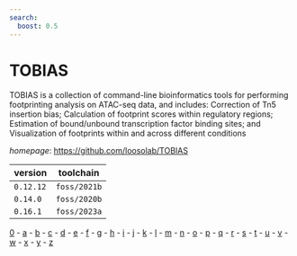 ```yaml
---
search:
  boost: 0.5
---
```

# TOBIAS

TOBIAS is a collection of command-line bioinformatics tools for performing footprinting analysis on ATAC-seq data, and includes: Correction of Tn5 insertion bias; Calculation of footprint scores within regulatory regions; Estimation of bound/unbound transcription factor binding sites; and Visualization of footprints within and across different conditions

*homepage*: <https://github.com/loosolab/TOBIAS>

version | toolchain
--------|----------
``0.12.12`` | ``foss/2021b``
``0.14.0`` | ``foss/2020b``
``0.16.1`` | ``foss/2023a``

[0](../0/index.md) - [a](../a/index.md) - [b](../b/index.md) - [c](../c/index.md) - [d](../d/index.md) - [e](../e/index.md) - [f](../f/index.md) - [g](../g/index.md) - [h](../h/index.md) - [i](../i/index.md) - [j](../j/index.md) - [k](../k/index.md) - [l](../l/index.md) - [m](../m/index.md) - [n](../n/index.md) - [o](../o/index.md) - [p](../p/index.md) - [q](../q/index.md) - [r](../r/index.md) - [s](../s/index.md) - [t](../t/index.md) - [u](../u/index.md) - [v](../v/index.md) - [w](../w/index.md) - [x](../x/index.md) - [y](../y/index.md) - [z](../z/index.md)

